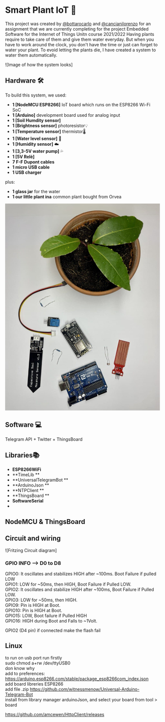 # Smart Plant IoT 🌱
This project was created by [@bottarocarlo](https://github.com/bottarocarlo) and [@cancianilorenzo](https://github.com/cancianilorenzo) for an assignment that we are currently completing for the project Embedded Software for the Internet of Things Unitn course 2021/2022
Having plants require to take care of them and give them water everyday. But when you have to work around the clock, you don't have the time or just can forget to water your plant. To evoid letting the plants die, I have created a system to water them automatically.

![Image of how the system looks]

## Hardware 🛠️

To build this system, we used:
- **1 [NodeMCU ESP8266]** IoT board which runs on the ESP8266 Wi-Fi SoC
- **1 [Arduino]** development board used for analog input
- **1 [Soil Humdity sensor]** 
- **1 [Brightness sensor]** photoresistor💡 
- **1 [Temperature sensor]** thermistor🌡️ 
- **1 [Water level sensor]** 🌊
- **1 [Humidity sensor]** ☁️
- **1 [3,3-5V water pump]** 💦
- **1 [5V Relè]**  
- **7 F-F Dupont cables**
- **1 micro USB cable**
- **1 USB charger**

plus:
- **1 glass jar** for the water
- **1 our little plant ina** common plant bought from Orvea

![Photo of varius object](img/hardware.jpg)

## Software 💻
Telegram API + Twitter + ThingsBoard

## Libraries📚
- **ESP8266WiFi**
- **TimeLib **
- **UniversalTelegramBot **
- **ArduinoJson **
- **NTPClient **
- **ThingsBoard **
- **SoftwareSerial**
- 
## NodeMCU & ThingsBoard


## Circuit and wiring

![Fritzing Circuit diagram]




### GPIO INFO --> D0 to D8
GPIO0: It oscillates and stabilizes HIGH after ~100ms. Boot Failure if pulled LOW <br />
GPIO1: LOW for ~50ms, then HIGH, Boot Failure if Pulled LOW. <br />
GPIO2: It oscillates and stabilize HIGH after ~100ms, Boot Failure if Pulled LOW. <br />
GPIO3: LOW for ~50ms, then HIGH. <br />
GPIO9: Pin is HIGH at Boot. <br />
GPIO10: Pin is HIGH at Boot. <br />
GPIO15: LOW, Boot failure if Pulled HIGH <br/>
GPIO16: HIGH during Boot and Falls to ~1Volt. <br/>

GPIO2 (D4 pin) if connected make the flash fail

## Linux
to run on usb port run firstly <br/>
sudo chmod a+rw /dev/ttyUSB0 <br/>
don know why <br/>
add to preferences: https://arduino.esp8266.com/stable/package_esp8266com_index.json <br/>
add board libreries ESP8266 <br/>
add file .zip https://github.com/witnessmenow/Universal-Arduino-Telegram-Bot <br/>
install from library manager arduinoJson, and select your board from tool > board <br/>


https://github.com/amcewen/HttpClient/releases <br/>

